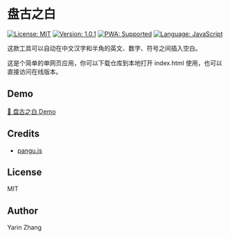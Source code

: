 # 盘古之白

[![License: MIT](https://img.shields.io/badge/License-MIT-yellow.svg)](https://opensource.org/licenses/MIT)
[![Version: 1.0.1](https://img.shields.io/badge/Version-1.0.1-blue.svg)](https://github.com/yarin-zhang/PanguWeb)
[![PWA: Supported](https://img.shields.io/badge/PWA-Supported-green.svg)](https://github.com/yarin-zhang/PanguWeb)
[![Language: JavaScript](https://img.shields.io/badge/Language-JavaScript-orange.svg)](https://github.com/yarin-zhang/PanguWeb)

这款工具可以自动在中文汉字和半角的英文、数字、符号之间插入空白。

这是个简单的单网页应用，你可以下载仓库到本地打开 index.html 使用，也可以直接访问在线版本。

## Demo

[🔗 盘古之白 Demo](https://lab.utgd.net/PanguWeb/)

## Credits

- [pangu.js](https://github.com/vinta/pangu.js)

## License

MIT

## Author

Yarin Zhang